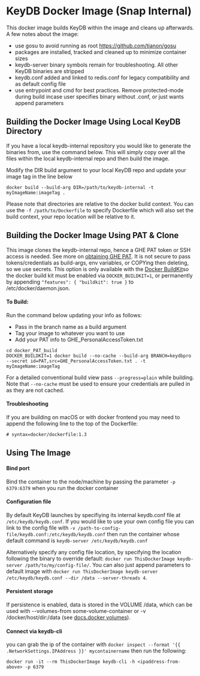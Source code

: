 # KeyDB Docker Image (Snap Internal)

This docker image builds KeyDB within the image and cleans up afterwards. A few notes about the image:
* use gosu to avoid running as root https://github.com/tianon/gosu
* packages are installed, tracked and cleaned up to minimize container sizes
* keydb-server binary symbols remain for troubleshooting. All other KeyDB binaries are stripped
* keydb.conf added and linked to redis.conf for legacy compatibility and as default config file
* use entrypoint and cmd for best practices. Remove protected-mode during build incase user specifies binary without .conf, or just wants append parameters

## Building the Docker Image Using Local KeyDB Directory

If you have a local keydb-internal repository you would like to generate the binaries from, use the command below. This will simply copy over all the files within the local keydb-internal repo and then build the image. 

Modify the DIR build argument to your local KeyDB repo and update your image tag in the line below

```
docker build --build-arg DIR=/path/to/keydb-internal -t myImageName:imageTag .
```

Please note that directories are relative to the docker build context. You can use the `-f /path/to/Dockerfile` to specify Dockerfile which will also set the build context, your repo location will be relative to it.


## Building the Docker Image Using PAT & Clone

This image clones the keydb-internal repo, hence a GHE PAT token or SSH access is needed. See more on [obtaining GHE PAT](https://wiki.sc-corp.net/display/TOOL/Using+the+GHE+API#UsingtheGHEAPI-Step1:PersonalTokens). It is not secure to pass tokens/credentials as build-args, env variables, or COPYing then deleting, so we use secrets. This option is only available with the [Docker BuildKit](https://docs.docker.com/develop/develop-images/build_enhancements/#new-docker-build-secret-information)so the docker build kit must be enabled via `DOCKER_BUILDKIT=1`, or permanently by appending `"features": { "buildkit": true }` to /etc/docker/daemon.json.

#### To Build:

Run the command below updating your info as follows:
* Pass in the branch name as a build argument
*  Tag your image to whatever you want to use
* Add your PAT info to GHE_PersonalAccessToken.txt

```
cd docker_PAT_build
DOCKER_BUILDKIT=1 docker build --no-cache --build-arg BRANCH=keydbpro --secret id=PAT,src=GHE_PersonalAccessToken.txt . -t myImageName:imageTag
```

For a detailed conventional build view pass `--progress=plain` while building. Note that `--no-cache` must be used to ensure your credentials are pulled in as they are not cached.

#### Troubleshooting

If you are building on macOS or with docker frontend you may need to append the following line to the top of the Dockerfile:

```
# syntax=docker/dockerfile:1.3
```

## Using The Image 

#### Bind port

Bind the container to the node/machine by passing the parameter `-p 6379:6379` when you run the docker container

#### Configuration file

By default KeyDB launches by specifiying its internal keydb.conf file at `/etc/keydb/keydb.conf`. If you would like to use your own config file you can link to the config file with `-v /path-to-config-file/keydb.conf:/etc/keydb/keydb.conf` then run the container whose default command is `keydb-server /etc/keydb/keydb.conf`

Alternatively specify any config file location, by specifying the location following the binary to override default: `docker run ThisDockerImage keydb-server /path/to/my/config-file/`. You can also just append parameters to default image with `docker run ThisDockerImage keydb-server /etc/keydb/keydb.conf --dir /data --server-threads 4`.

#### Persistent storage

If persistence is enabled, data is stored in the VOLUME /data, which can be used with --volumes-from some-volume-container or -v /docker/host/dir:/data (see [docs.docker volumes](https://docs.docker.com/storage/volumes/)).

#### Connect via keydb-cli

you can grab the ip of the container with `docker inspect --format '{{ .NetworkSettings.IPAddress }}' mycontainername` then run the following:

```
docker run -it --rm ThisDockerImage keydb-cli -h <ipaddress-from-above> -p 6379
```

